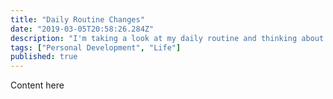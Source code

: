 ```yaml
---
title: "Daily Routine Changes"
date: "2019-03-05T20:58:26.284Z"
description: "I'm taking a look at my daily routine and thinking about making some changes"
tags: ["Personal Development", "Life"]
published: true
---
```


Content here
